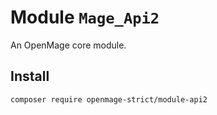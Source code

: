 # Module `Mage_Api2`

An OpenMage core module.

## Install

``` bash
composer require openmage-strict/module-api2
```

